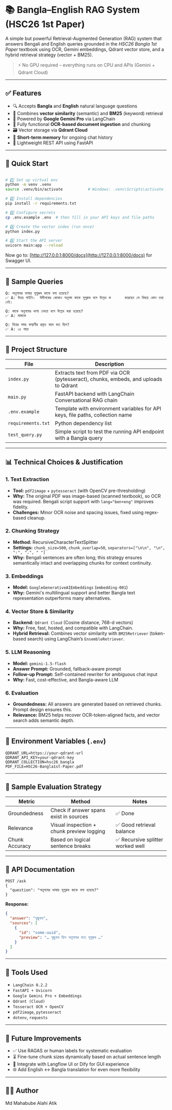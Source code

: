 # 📚 Bangla–English RAG System (HSC26 1st Paper)

A simple but powerful Retrieval-Augmented Generation (RAG) system that answers Bengali and English queries grounded in the *HSC26 Bangla 1st Paper* textbook using OCR, Gemini embeddings, Qdrant vector store, and a hybrid retrieval strategy (vector + BM25). 

> ⚡ No GPU required – everything runs on CPU and APIs (Gemini + Qdrant Cloud)

---

## ✅ Features

- 🔍 Accepts **Bangla** and **English** natural language questions
- 🧠 Combines **vector similarity** (semantic) and **BM25** (keyword) retrieval
- 🧾 Powered by **Google Gemini Pro** via LangChain
- 🔡 Fully functional **OCR-based document ingestion** and chunking
- 🗃️ Vector storage via **Qdrant Cloud**
- 🧠 **Short-term memory** for ongoing chat history
- 🔗 Lightweight REST API using FastAPI

---

## 🚀 Quick Start

```bash

# 1️⃣ Set up virtual env
python -m venv .venv
source .venv/bin/activate           # Windows: .venv\Scripts\activate

# 2️⃣ Install dependencies
pip install -r requirements.txt

# 3️⃣ Configure secrets
cp .env.example .env  # then fill in your API keys and file paths

# 4️⃣ Create the vector index (run once)
python index.py

# 5️⃣ Start the API server
uvicorn main:app --reload
```

Now go to: [http://127.0.0.1:8000/docs](http://127.0.0.1:8000/docs) for Swagger UI.

---

## 🧠 Sample Queries

```text
Q: অনুপমের ভাষায় সুপুরুষ কাকে বলা হয়েছে?
✅ A: উত্তর পাইনি।  উদ্দীপকের কোথাও অনুপম কাকে সুপুরুষ বলে উল্লেখ ক      করেছেন সে বিষয়ে কোন তথ্য নেই।

Q: কাকে অনুপমের ভাগ্য দেবতা বলে উল্লেখ করা হয়েছে?
✅ A: মামাকে

Q: বিয়ের সময় কল্যাণীর প্রকৃত বয়স কত ছিল?
✅ A: ১৫ বছর
```

---

## 📁 Project Structure

| File | Description |
|------|-------------|
| `index.py` | Extracts text from PDF via OCR (pytesseract), chunks, embeds, and uploads to Qdrant |
| `main.py`  | FastAPI backend with LangChain Conversational RAG chain |
| `.env.example` | Template with environment variables for API keys, file paths, collection name |
| `requirements.txt` | Python dependency list |
| `test_query.py` | Simple script to test the running API endpoint with a Bangla query |

---

## 📊 Technical Choices & Justification

### 1. **Text Extraction**
- **Tool:** `pdf2image` + `pytesseract` (with OpenCV pre-thresholding)
- **Why:** The original PDF was image-based (scanned textbook), so OCR was required. Bengali script support with `lang="ben+eng"` improves fidelity.
- **Challenges:** Minor OCR noise and spacing issues, fixed using regex-based cleanup.

### 2. **Chunking Strategy**
- **Method:** RecursiveCharacterTextSplitter  
- **Settings:** `chunk_size=500`, `chunk_overlap=50`, `separators=["\n\n", "\n", "।", ".", " "]`
- **Why:** Bengali sentences are often long; this strategy ensures semantically intact and overlapping chunks for context continuity.

### 3. **Embeddings**
- **Model:** `GoogleGenerativeAIEmbeddings` (`embedding-001`)
- **Why:** Gemini's multilingual support and better Bangla text representation outperforms many alternatives.

### 4. **Vector Store & Similarity**
- **Backend:** `Qdrant Cloud` (Cosine distance, 768-d vectors)
- **Why:** Free, fast, hosted, and compatible with LangChain.  
- **Hybrid Retrieval:** Combines vector similarity with `BM25Retriever` (token-based search) using LangChain’s `EnsembleRetriever`.

### 5. **LLM Reasoning**
- **Model:** `gemini-1.5-flash`
- **Answer Prompt:** Grounded, fallback-aware prompt
- **Follow-up Prompt:** Self-contained rewriter for ambiguous chat input
- **Why:** Fast, cost-effective, and Bangla-aware LLM

### 6. **Evaluation**
-  **Groundedness:** All answers are generated based on retrieved chunks. Prompt design ensures this.
-  **Relevance:** BM25 helps recover OCR-token-aligned facts, and vector search adds semantic depth.


---

## 📌 Environment Variables (`.env`)

```env
QDRANT_URL=https://your-qdrant-url
QDRANT_API_KEY=your-qdrant-key
QDRANT_COLLECTION=hsc26_bangla
PDF_FILE=HSC26-Bangla1st-Paper.pdf
```

---

## 🧪 Sample Evaluation Strategy

| Metric         | Method                                    | Notes |
|----------------|-------------------------------------------|-------|
| Groundedness   | Check if answer spans exist in sources    | ✅ Done |
| Relevance      | Visual inspection + chunk preview logging | ✅ Good retrieval balance |
| Chunk Accuracy | Based on logical sentence breaks          | ✅ Recursive splitter worked well |

---

## 📮 API Documentation

```
POST /ask
{
  "question": "অনুপমের ভাষায় সুপুরুষ কাকে বলা হয়েছে?"
}
```

**Response:**
```json
{
  "answer": "শুম্ভুনাথ",
  "sources": [
    {
      "id": "some-uuid",
      "preview": "… শুম্ভুনাথ ছিল অনুপমের মতে সুপুরুষ …"
    }
  ]
}
```

---

## 🔧 Tools Used

- `LangChain 0.2.2`
- `FastAPI + Uvicorn`
- `Google Gemini Pro + Embeddings`
- `Qdrant (Cloud)`
- `Tesseract OCR + OpenCV`
- `pdf2image`, `pytesseract`
- `dotenv`, `requests`

---

## 📎 Future Improvements

- ✅ Use RAGAS or human labels for systematic evaluation
- ⏳ Fine-tune chunk sizes dynamically based on actual sentence length
- 🧩 Integrate with Langflow UI or Dify for GUI experience
- 🌐 Add English ↔ Bangla translation for even more flexibility

---

## 👨‍💻 Author

Md Mahabube Alahi Atik  